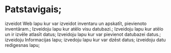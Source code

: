 # Patstavigais;
izveidot Web lapu kur var izveidot inventaru un apskatīt, pievienoto inventāram.;
Izveidoju lapu kur atēlo visu datubazi.;
Izveidoju lapu kur atēlo un ir izvēle atlasīt datus;
Izveidoju lapu kur var pievienot datubazei datus.;
izveidoju Informacijas lapu;
izvedoju lapu kur var dzēst datus;
izveidoju datu redigesnas lapu;
